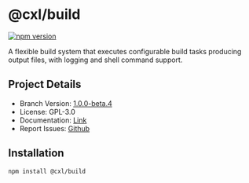 # @cxl/build 
	
[![npm version](https://badge.fury.io/js/%40cxl%2Fbuild.svg)](https://badge.fury.io/js/%40cxl%2Fbuild)

A flexible build system that executes configurable build tasks producing output files, with logging and shell command support.

## Project Details

-   Branch Version: [1.0.0-beta.4](https://npmjs.com/package/@cxl/build/v/1.0.0-beta.4)
-   License: GPL-3.0
-   Documentation: [Link](https://cxlio.github.io/cxl/build)
-   Report Issues: [Github](https://github.com/cxlio/open/issues)

## Installation

	npm install @cxl/build

